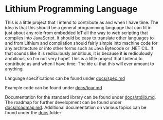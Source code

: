 # Lithium Programming Language

This is a little project that I intend to contribute as and when I have time.
The idea is that this should be a general programming language that can fit in
just about any role from embedded IoT all the way to web scripting that compiles
into JavaScript. It should be easy to translate other languages to and from
Lithium and compilation should fairly simple into machine code for any
architecture or into other forms such as Java Bytecode or .NET CIL. If that
sounds like it is rediculously ambitious, it is because it **is** rediculously
ambitious, so I'm not very hopef
This is a little project that I intend to contribute as and when I have time.
The ide
ul that this will ever amount to anything.

Language specifications can be found under [docs/spec.md](docs/spec.md)

Example code can be found under [docs/tour.md](docs/tour.md)

Documentation for the standard library can be found under
[docs/stdlib.md](docs/stdlib.md). The roadmap for further development can be
found under [docs/roadmap.md](docs/roadmap.md). Additional documentation on
various topics can be found under the [docs](docs/) folder
